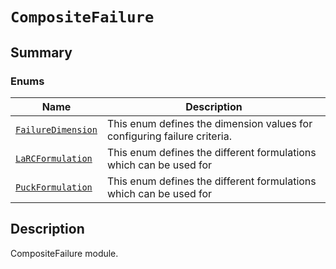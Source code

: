 # `CompositeFailure`

<a id="summary"></a>

## Summary

### Enums

| Name | Description |
|------------------------------------------------------------------------------------------------------------------------------------------------------|----------------------------------------------------------------------------|
| [`FailureDimension`](FailureDimension.md#ansys.mechanical.stubs.v242.Ansys.Mechanical.DataModel.MechanicalEnums.CompositeFailure.FailureDimension)   | This enum defines the dimension values for configuring failure criteria.   |
| [`LaRCFormulation`](LaRCFormulation.md#ansys.mechanical.stubs.v242.Ansys.Mechanical.DataModel.MechanicalEnums.CompositeFailure.LaRCFormulation)      | This enum defines the different formulations which can be used for         |
| [`PuckFormulation`](PuckFormulation.md#ansys.mechanical.stubs.v242.Ansys.Mechanical.DataModel.MechanicalEnums.CompositeFailure.PuckFormulation)      | This enum defines the different formulations which can be used for         |

<a id="description"></a>

## Description

CompositeFailure module.

<!-- !! processed by numpydoc !! -->

